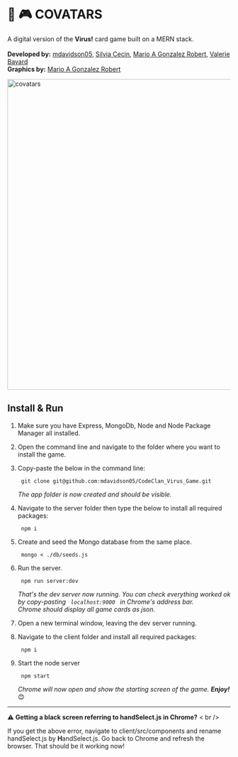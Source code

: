 # 🦠 🎮 COVATARS

A digital version of the **Virus!** card game built on a MERN stack.
<br />
<br />
**Developed by:** [mdavidson05](https://github.com/mdavidson05), [Silvia Cecin](https://github.com/Scecin), [Mario A Gonzalez Robert](https://github.com/MagoroGraphics), [Valerie Bayard](https://github.com/Vallalika)
<br />
**Graphics by:** [Mario A Gonzalez Robert](https://github.com/MagoroGraphics)


<img width="700" alt="covatars" src="https://user-images.githubusercontent.com/101068957/173205054-64841028-e4ab-4460-8eb4-a1fd13a4a1ce.png">

## Install & Run
1. Make sure you have Express, MongoDb, Node and Node Package Manager all installed.
2. Open the command line and navigate to the folder where you want to install the game.
3. Copy-paste the below in the command line:

        git clone git@github.com:mdavidson05/CodeClan_Virus_Game.git

    *The app folder is now created and should be visible.*
4. Navigate to the server folder then type the below to install all required packages:

        npm i

5. Create and seed the Mongo database from the same place.

        mongo < ./db/seeds.js

6. Run the server.

        npm run server:dev
   
   *That's the dev server now running. You can check everything worked ok by copy-pasting <code> localhost:9000 </code>  in Chrome's address bar.
   <br />
   Chrome should display all game cards as json.*
 
7. Open a new terminal window, leaving the dev server running.

8. Navigate to the client folder and install all required packages:

        npm i
         
9. Start the node server

        npm start
        
   *Chrome will now open and show the starting screen of the game. **Enjoy!*** 😊
   
<hr />

⚠ **Getting a black screen referring to handSelect.js in Chrome?**
< br />

If you get the above error, navigate to client/src/components and rename handSelect.js by **H**andSelect.js.
Go back to Chrome and refresh the browser. That should be it working now!
